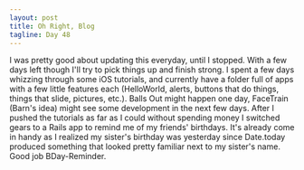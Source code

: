 ```yaml
---
layout: post
title: Oh Right, Blog
tagline: Day 48
---
```


I was pretty good about updating this everyday, until I stopped. With a few days left though I'll try to pick things up and finish strong. I spent a few days whizzing through some iOS tutorials, and currently have a folder full of apps with a few little features each (HelloWorld, alerts, buttons that do things, things that slide, pictures, etc.). Balls Out might happen one day, FaceTrain (Barn's idea) might see some development in the next few days. After I pushed the tutorials as far as I could without spending money I switched gears to a Rails app to remind me of my friends' birthdays. It's already come in handy as I realized my sister's birthday was yesterday since Date.today produced something that looked pretty familiar next to my sister's name. Good job BDay-Reminder.